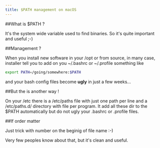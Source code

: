 ```yaml
---
title: $PATH management on macOS
---
```



##What is $PATH ?

It's the system wide variable used to find binaries. So it's quite important and useful ;-)


##Management ?

When you install new software in your /opt or from source, in many case, installer tell you to add on you ~/.bashrc or ~/.profile something like 

```bash
export PATH=/going/somewhere:$PATH
```

and your bash config files become __ugly__ in just a few weeks...

##But the is another way !

<i class="icon-ambulance icon-3x pull-right" style="color:#666666"></i>

On your /etc there is a /etc/paths file with just one path per line and a /etc/paths.d/ directory with file per program. It add all these dir to the $PATH automatically but do not ugly your .bashrc or .profile files. 

##If order matter

Just trick with number on the beginig of file name :-)

<i class="icon-thumbs-up pull-left" style="color:#666666;margin:4px"></i>

Very few peoples know about that, but it's clean and useful. 

